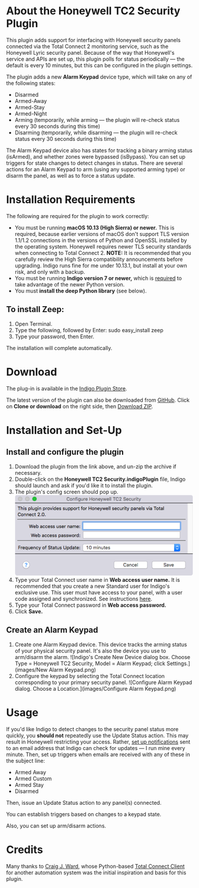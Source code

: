 About the Honeywell TC2 Security Plugin
=======================================

This plugin adds support for interfacing with Honeywell security panels connected via the Total Connect 2 monitoring service, such as the Honeywell Lyric security panel. Because of the way that Honeywell's service and APIs are set up, this plugin polls for status periodically — the default is every 10 minutes, but this can be configured in the plugin settings.

The plugin adds a new **Alarm Keypad** device type, which will take on any of the following states:

* Disarmed
* Armed-Away
* Armed-Stay
* Armed-Night
* Arming (temporarily, while arming — the plugin will re-check status every 30 seconds during this time)
* Disarming (temporarily, while disarming — the plugin will re-check status every 30 seconds during this time)

The Alarm Keypad device also has states for tracking a binary arming status (isArmed), and whether zones were bypassed (isBypass). You can set up triggers for state changes to detect changes in status. There are several actions for an Alarm Keypad to arm (using any supported arming type) or disarm the panel, as well as to force a status update. 

Installation Requirements
=========================

The following are required for the plugin to work correctly:

* You must be running **macOS 10.13 (High Sierra) or newer.** This is required, because earlier versions of macOS don't support TLS version 1.1/1.2 connections in the versions of Python and OpenSSL installed by the operating system. Honeywell requires newer TLS security standards when connecting to Total Connect 2. **NOTE:** It is recommended that you carefully review the High Sierra compatibility announcements before upgrading. Indigo runs fine for me under 10.13.1, but install at your own risk, and only with a backup.
* You must be running **Indigo version 7 or newer,** which is [required](http://wiki.indigodomo.com/doku.php?id=indigo_7_documentation:getting_started#upgrading_from_indigo_6_5_4_3_or_2) to take advantage of the newer Python version.
* You must **install the deep Python library** (see below).

## To install Zeep:

1. Open Terminal.
2. Type the following, followed by Enter: 
	sudo easy_install zeep
3. Type your password, then Enter.

The installation will complete automatically.

Download
========

The plug-in is available in the [Indigo Plugin Store](https://www.indigodomo.com/pluginstore/).

The latest version of the plugin can also be downloaded from [GitHub](https://github.com/GregSS-Dev/honeywell-tc2-indigoplugin). Click on **Clone or download** on the right side, then [Download ZIP](https://github.com/GregSS-Dev/honeywell-tc2-indigoplugin/archive/master.zip).

Installation and Set-Up
=======================

## Install and configure the plugin

1. Download the plugin from the link above, and un-zip the archive if necessary.
2. Double-click on the **Honeywell TC2 Security.indigoPlugin** file, Indigo should launch and ask if you'd like it to install the plugin.
3. The plugin's config screen should pop up. 
![Configure Honeywell TC2 Security dialog box. Type a Web access user name and a Web access password at the prompts.](images/Config.png)
4. Type your Total Connect user name in **Web access user name.** It is recommended that you create a new Standard user for Indigo's exclusive use. This user must have access to your panel, with a user code assigned and synchronized. See instructions [here](https://totalconnect.helpshift.com/a/total-connect-2-0/?l=en&s=users-and-security-codes&f=how-do-i-add-set-up-and-delete-users-user-management&p=all).
5. Type your Total Connect password in **Web access password.**
6. Click **Save.**

## Create an Alarm Keypad
1. Create one Alarm Keypad device. This device tracks the arming status of your physical security panel. It's also the device you use to arm/disarm the alarm.
![Indigo's Create New Device dialog box. Choose Type = Honeywell TC2 Security, Model = Alarm Keypad; click Settings.](images/New Alarm Keypad.png)
2. Configure the keypad by selecting the Total Connect location corresponding to your primary security panel.
![Configure Alarm Keypad dialog. Choose a Location.](images/Configure Alarm Keypad.png)

Usage
=====

If you'd like Indigo to detect changes to the security panel status more quickly, you **should not** repeatedly use the Update Status action. This may result in Honeywell restricting your access. Rather, [set up notifications](https://totalconnect.helpshift.com/a/total-connect-2-0/?l=en&s=notifications&f=how-do-i-set-up-a-notification) sent to an email address that Indigo can check for updates — I run mine every minute. Then, set up triggers when emails are received with any of these in the subject line:
* Armed Away
* Armed Custom
* Armed Stay
* Disarmed

Then, issue an Update Status action to any panel(s) connected.

You can establish triggers based on changes to a keypad state.

Also, you can set up arm/disarm actions.

Credits
=======

Many thanks to [Craig J. Ward](https://midwinter.cc/), whose Python-based [Total Connect Client](https://github.com/wardcraigj/total-connect-client) for another automation system was the initial inspiration and basis for this plugin.
